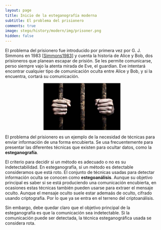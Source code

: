 ```yaml
---
layout: page
title: Inicio de la esteganografía moderna
subtitle: El problema del prisionero
comments: true
image: stego/history/modern/img/prisoner.png
hidden: false
---
```


El problema del prisionero fue introducido por primera vez por G. J. Simmons en 1983 [[Simmons1983](/stego/es/referencias)] y cuenta la historia de Alice y Bob, dos prisioneros que planean escapar de prisión. Se les permite comunicarse, perso siempre vajo la atenta mirada de Eve, el guardian. Eve intentará encontrar cualquier tipo de comunicación oculta entre Alice y Bob, y si la encuentra, cortará su comunicación.


<img style="width:50%;display:block;margin-left:auto;margin-right:auto" src='/stego/history/modern/img/prisoner.png'>

El problema del prisionero es un ejemplo de la necesidad de técnicas para enviar información de una forma encubierta. Se usa frecuentemente para presentar las diferentes técnicas que existen para ocultar datos, como la **esteganografía**.

El criterio para decidir si un método es adecuado o no es su indetectabilidad. En esteganografía, si un método es detectable consideramos que está roto. El conjunto de técnicas usadas para detectar información oculta se conocen como **estegoanálisis**. Aunque su objetivo principal es saber si se está produciendo una comunicación encubierta, en ocasiones estas técnicas también pueden usarse para extraer el mensaje oculto. Aunque el mensaje oculto suele estar ademaás de oculto, cifrado usando criptografía. Por lo que ya se entra en el terreno del criptoanálisis.
  
Sin embargo, debe quedar claro que el objetivo principal de la esteganografía es que la comunicación sea indetectable. Si la comunicación puede ser detectada, la técnica esteganográfica usada se considera rota.

